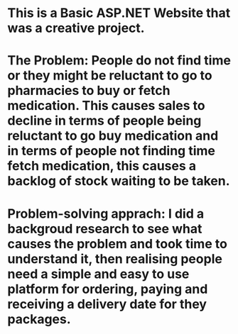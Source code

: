 #            This is a Basic ASP.NET Website that was a creative project.

# The Problem: People do not find time or they might be reluctant to go to pharmacies to buy or fetch medication. This causes sales to decline in terms of people being reluctant to go buy medication and in terms of people not finding time fetch medication, this causes a backlog of stock waiting to be taken.

# Problem-solving apprach: I did a backgroud research to see what causes the problem and took time to understand it, then realising people need a simple and easy to use platform for ordering, paying and receiving a delivery date for they packages.
